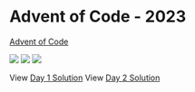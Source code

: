 Advent of Code - 2023
=====================

[Advent of Code](https://adventofcode.com)

![](https://img.shields.io/badge/day%20📅-14-blue)
![](https://img.shields.io/badge/stars%20⭐-5-yellow)
![](https://img.shields.io/badge/days%20completed-2-red)

View [Day 1 Solution](1/README.md)
View [Day 2 Solution](2/README.md)